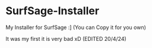 # SurfSage-Installer
My Installer for SurfSage :] (You can Copy it for you own)

It was my first it is very bad xD (EDITED 20/4/24)
